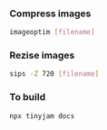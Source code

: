 ### Compress images
```bash
imageoptim [filename]
```
### Rezise images
```bash
sips -Z 720 [filename]
```

### To build

```bash
npx tinyjam docs
```
